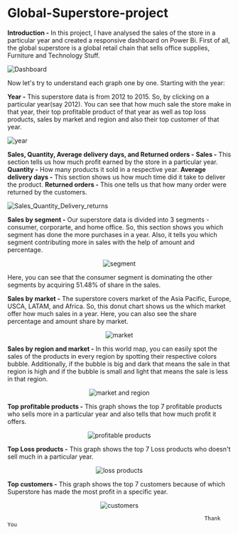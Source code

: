 # Global-Superstore-project

**Introduction -** In this project, I have analysed the sales of the store in a particular year and created a responsive dashboard on Power Bi. First of all, the global superstore is a global retail chain that sells office supplies, Furniture and Technology Stuff.

<img src="https://github.com/ayush-206/Data-analysis-projects/blob/main/Superstore_dashboard.PNG" alt="Dashboard" title="Superstore_Dashboard">

Now let's try to understand each graph one by one. Starting with the year:

**Year -** This superstore data is from 2012 to 2015. So, by clicking on a particular year(say 2012). You can see that how much sale the store make in that year, their top profitable product of that year as well as top loss products, sales by market and region and also their top customer of that year.

<img src="https://github.com/ayush-206/Data-analysis-projects/blob/main/year.PNG" alt="year" title="year">

**Sales, Quantity, Average delivery days, and Returned orders -**
**Sales -** This section tells us how much profit earned by the store in a particular year.
**Quantity -** How many products it sold in a respective year.
**Average delivery days -** This section shows us how much time did it take to deliver the product.
**Returned orders -** This one tells us that how many order were returned by the customers.

<img src="https://github.com/ayush-206/Data-analysis-projects/blob/main/sales_Qty_ADD_Returned.PNG" alt="Sales_Quantity_Delivery_returns" title="Sales_Quantity_Delivery_returns">

**Sales by segment -** Our superstore data is divided into 3 segments - consumer, corporarte, and home office. So, this section shows you which segment has done the more purchases in a year. Also, it tells you which segment contributing more in sales with the help of amount and percentage.

<p align="center">
  <img src="https://github.com/ayush-206/Data-analysis-projects/blob/main/sales_by_segment.PNG" alt="segment" title="segment">
</p>

Here, you can see that the consumer segment is dominating the other segments by acquiring 51.48% of share in the sales.

**Sales by market -** The superstore covers market of the Asia Pacific, Europe, USCA, LATAM, and Africa. So, this donut chart shows us the which market offer how much sales in a year.
Here, you can also see the share percentage and amount share by market.

<p align="center">
  <img src="https://github.com/ayush-206/Data-analysis-projects/blob/main/sales_by_market.PNG" alt="market" title="market">
</p>

**Sales by region and market -** In this world map, you can easily spot the sales of the products in every region by spotting their respective colors bubble. Additionally, if the bubble is big and dark that means the sale in that region is high and if the bubble is small and light that means the sale is less in that region.

<p align="center">
  <img src="https://github.com/ayush-206/Data-analysis-projects/blob/main/market_and_region.PNG" alt="market and region" title="market and region">
</p>

**Top profitable products -** This graph shows the top 7 profitable products who sells more in a particular year and also tells that how much profit it offers.

<p align="center">
  <img src="https://github.com/ayush-206/Data-analysis-projects/blob/main/profitable%20products.PNG" alt="profitable products" title="profitable products">
</p>

**Top Loss products -** This graph shows the top 7 Loss products who doesn't sell much in a particular year.
<p align="center">
  <img src="https://github.com/ayush-206/Data-analysis-projects/blob/main/Loss%20product.PNG" alt="loss products" title="loss products">
</p>

**Top customers -** This graph shows the top 7 customers because of which Superstore has made the most profit in a specific year.
<p align="center">
  <img src="https://github.com/ayush-206/Data-analysis-projects/blob/main/top_customer.PNG" alt="customers" title="customers">
</p>

                                                                  Thank You 
